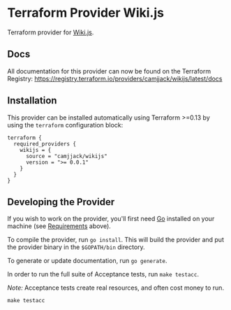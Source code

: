 # Terraform Provider Wiki.js

Terraform provider for [Wiki.js](https://js.wiki/).

## Docs

All documentation for this provider can now be found on the Terraform Registry: https://registry.terraform.io/providers/camjjack/wikijs/latest/docs

## Installation

This provider can be installed automatically using Terraform >=0.13 by using the `terraform` configuration block:

```hcl
terraform {
  required_providers {
    wikijs = {
      source = "camjjack/wikijs"
      version = ">= 0.0.1"
    }
  }
}
```

## Developing the Provider

If you wish to work on the provider, you'll first need [Go](http://www.golang.org) installed on your machine (see [Requirements](#requirements) above).

To compile the provider, run `go install`. This will build the provider and put the provider binary in the `$GOPATH/bin` directory.

To generate or update documentation, run `go generate`.

In order to run the full suite of Acceptance tests, run `make testacc`.

*Note:* Acceptance tests create real resources, and often cost money to run.

```shell
make testacc
```
